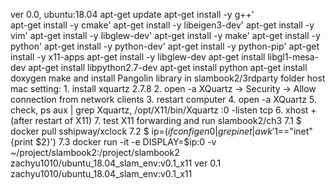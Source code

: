 ver 0.0, ubuntu:18.04
apt-get update
apt-get install -y g++'          
apt-get install -y cmake'
apt-get install -y libeigen3-dev'
apt-get install -y vim'
apt-get install -y libglew-dev'
apt-get install -y make'
apt-get install -y python'
apt-get install -y python-dev'
apt-get install -y python-pip'
apt-get install -y x11-apps
apt-get install -y libglew-dev
apt-get install libgl1-mesa-dev
apt-get install libpython2.7-dev
apt-get install python
apt-get install doxygen
make and install Pangolin library in slambook2/3rdparty folder
host mac setting:
    1. install xquartz 2.7.8
    2. open -a XQuartz -> Security -> Allow connection from network clients
    3. restart computer
    4. open -a XQuartz
    5. check, ps aux | grep Xquartz, /opt/X11/bin/Xquartz :0 -listen tcp
    6. xhost + (after restart of X11)
    7. test X11 forwarding and run slambook2/ch3
    7.1 $ docker pull sshipway/xclock
    7.2 $ ip=$(ifconfig en0 | grep inet | awk '$1=="inet" {print $2}')
    7.3 docker run -it -e DISPLAY=$ip:0 -v ~/project/slambook2:/project/slambook2 zachyu1010/ubuntu_18.04_slam_env:v0.1_x11
ver 0.1 zachyu1010/ubuntu_18.04_slam_env:v0.1_x11
